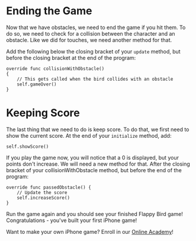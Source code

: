 Ending the Game
==================

Now that we have obstacles, we need to end the game if you hit them. To do so, we need to check for a collision between the character and an obstacle. Like we did for touches, we need another method for that.

Add the following below the closing bracket of your ```update``` method, but before the closing bracket at the end of the program:

    override func collisionWithObstacle()
    {
    	// This gets called when the bird collides with an obstacle
        self.gameOver()
    }

Keeping Score
=============

The last thing that we need to do is keep score. To do that, we first need to show
the current score. At the end of your ```initialize``` method, add:

    self.showScore()

If you play the game now, you will notice that a 0 is displayed, but your points don't increase. We will need a new method for that. After the closing bracket of your collisionWithObstacle method, but before the end of the program:

    override func passedObstacle() {
        // Update the score
        self.increaseScore()
    }


Run the game again and you should see your finished Flappy Bird game! Congratulations - you've built your first iPhone game!

Want to make your own iPhone game? Enroll in our
[Online Academy](https://www.makegameswith.us/online-academy/)!
